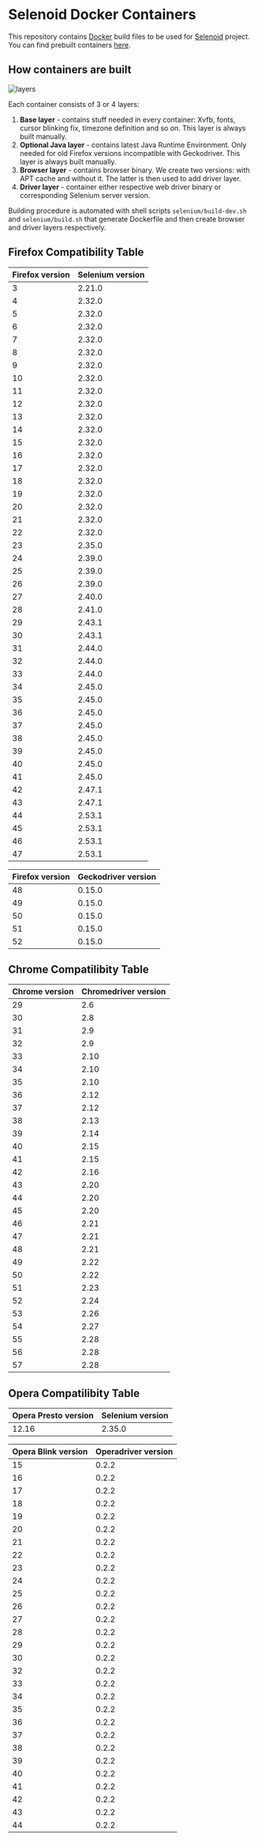 # Selenoid Docker Containers
This repository contains [Docker](http://docker.com/) build files to be used for [Selenoid](http://github.com/aandryashin/selenoid) project. You can find prebuilt containers [here](https://hub.docker.com/u/selenoid/dashboard/).

## How containers are built

![layers](layers.png)

Each container consists of 3 or 4 layers:
1) **Base layer** - contains stuff needed in every container: Xvfb, fonts, cursor blinking fix, timezone definition and so on. This layer is always built manually.
2) **Optional Java layer** - contains latest Java Runtime Environment. Only needed for old Firefox versions incompatible with Geckodriver. This layer is always built manually.
3) **Browser layer** - contains browser binary. We create two versions: with APT cache and without it. The latter is then used to add driver layer.
4) **Driver layer** - container either respective web driver binary or corresponding Selenium server version.

Building procedure is automated with shell scripts ```selenium/build-dev.sh``` and ```selenium/build.sh``` that generate Dockerfile and then create browser and driver layers respectively.

## Firefox Compatibility Table

| Firefox version | Selenium version |
| --------------- | ---------------- |
| 3 | 2.21.0 |
| 4 | 2.32.0 |
| 5 | 2.32.0 |
| 6 | 2.32.0 |
| 7 | 2.32.0 |
| 8 | 2.32.0 |
| 9 | 2.32.0 |
| 10 | 2.32.0 |
| 11 | 2.32.0 |
| 12 | 2.32.0 |
| 13 | 2.32.0 |
| 14 | 2.32.0 |
| 15 | 2.32.0 |
| 16 | 2.32.0 |
| 17 | 2.32.0 |
| 18 | 2.32.0 |
| 19 | 2.32.0 |
| 20 | 2.32.0 |
| 21 | 2.32.0 |
| 22 | 2.32.0 |
| 23 | 2.35.0 |
| 24 | 2.39.0 |
| 25 | 2.39.0 |
| 26 | 2.39.0 |
| 27 | 2.40.0 |
| 28 | 2.41.0 |
| 29 | 2.43.1 |
| 30 | 2.43.1 |
| 31 | 2.44.0 |
| 32 | 2.44.0 |
| 33 | 2.44.0 |
| 34 | 2.45.0 |
| 35 | 2.45.0 |
| 36 | 2.45.0 |
| 37 | 2.45.0 |
| 38 | 2.45.0 |
| 39 | 2.45.0 |
| 40 | 2.45.0 |
| 41 | 2.45.0 |
| 42 | 2.47.1 |
| 43 | 2.47.1 |
| 44 | 2.53.1 |
| 45 | 2.53.1 |
| 46 | 2.53.1 |
| 47 | 2.53.1 |

| Firefox version | Geckodriver version |
| --------------- | ------------------- |
| 48 | 0.15.0 |
| 49 | 0.15.0 |
| 50 | 0.15.0 |
| 51 | 0.15.0 |
| 52 | 0.15.0 |

## Chrome Compatilibity Table

| Chrome version | Chromedriver version |
| -------------- | -------------------- |
| 29 | 2.6 |
| 30 | 2.8 |
| 31 | 2.9 |
| 32 | 2.9 |
| 33 | 2.10 |
| 34 | 2.10 |
| 35 | 2.10 |
| 36 | 2.12 |
| 37 | 2.12 |
| 38 | 2.13 |
| 39 | 2.14 |
| 40 | 2.15 |
| 41 | 2.15 |
| 42 | 2.16 |
| 43 | 2.20 |
| 44 | 2.20 |
| 45 | 2.20 |
| 46 | 2.21 |
| 47 | 2.21 |
| 48 | 2.21 |
| 49 | 2.22 |
| 50 | 2.22 |
| 51 | 2.23 |
| 52 | 2.24 |
| 53 | 2.26 |
| 54 | 2.27 |
| 55 | 2.28 |
| 56 | 2.28 |
| 57 | 2.28 |

## Opera Compatilibity Table

| Opera Presto version | Selenium version |
| --------------------- | ---------------- |
| 12.16 | 2.35.0 |

| Opera Blink version | Operadriver version |
| ------------------- | ------------------- |
| 15 | 0.2.2 |
| 16 | 0.2.2 |
| 17 | 0.2.2 |
| 18 | 0.2.2 |
| 19 | 0.2.2 |
| 20 | 0.2.2 |
| 21 | 0.2.2 |
| 22 | 0.2.2 |
| 23 | 0.2.2 |
| 24 | 0.2.2 |
| 25 | 0.2.2 |
| 26 | 0.2.2 |
| 27 | 0.2.2 |
| 28 | 0.2.2 |
| 29 | 0.2.2 |
| 30 | 0.2.2 |
| 32 | 0.2.2 |
| 33 | 0.2.2 |
| 34 | 0.2.2 |
| 35 | 0.2.2 |
| 36 | 0.2.2 |
| 37 | 0.2.2 |
| 38 | 0.2.2 |
| 39 | 0.2.2 |
| 40 | 0.2.2 |
| 41 | 0.2.2 |
| 42 | 0.2.2 |
| 43 | 0.2.2 |
| 44 | 0.2.2 |
